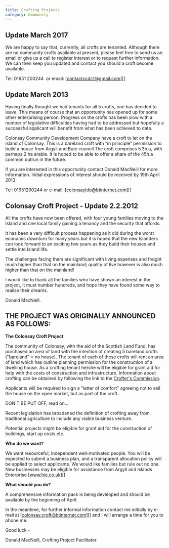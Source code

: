 ```yaml
---
title: Crofting Projects
category: Community
---
```


## Update March 2017

We are happy to say that, currently, all crofts are tenanted. Although there are no community crofts available at present, please feel free to send us an email or give us a call to register interest or to request further information. We can then keep you updated and contact you should a croft become available.

Tel: 01951 200244  or email: [contactccdc1@gmail.com][]

## Update March 2013

Having finally thought we had tenants for all 5 crofts, one has decided to leave. This means of course that an opportunity has opened up for some other enterprising person. Progress on the crofts has been slow with a number of legislative difficulties having had to be addressed but hopefully a successful applicant will benefit from what has been achieved to date.

Colonsay Community Development Company have a croft to let on the island of Colonsay. This is a bareland croft with “in principle” permission to build a house from Argyll and Bute council.The croft comprises 5.3h.a, with perhaps 2 ha arable. It is hoped to be able to offer a share of the 45h.a  common outrun in the future.

If you are interested in this opportunity contact Donald MacNeill for more information. Initial expressions of interest should be received by 19th April 2013.

Tel: 01951200244 or e-mail: [colonsayldo@btinternet.com][]

## Colonsay Croft Project - Update 2.2.2012

All the crofts have now been offered, with four young families moving to the Island and one local family gaining a tenancy and the security that affords.

It has been a very difficult process happening as it did during the worst economic downturn for many years but it is hoped that the new Islanders can look forward to an exciting few years as they build their houses and settle into Island life.

The challenges facing them are significant with living expenses and freight much higher than that on the mainland; quality of live however is also much higher than that on the mainland!

I would like to thank all the families who have shown an interest in the project, it must number hundreds, and hope they have found some way to realise their dreams.

Donald MacNeill.

## THE PROJECT WAS ORIGINALLY ANNOUNCED AS FOLLOWS:

**The Colonsay Croft Project**

The community of Colonsay, with the aid of the Scottish Land Fund, has purchased an area of land with the intention of creating 5 bareland crofts ("bareland" = no house). The tenant of each of these crofts will rent an area of land which has outline planning permission for the construction of a dwelling house. As a crofting tenant he/she will be eligible for grant aid for help with the costs of construction and infrastructure. Information about crofting can be obtained by following the link to the [Crofter's Commission](www.crofterscommission.org.uk).

Applicants will be required to sign a "letter of comfort" agreeing not to sell the house on the open market, but as part of the croft..

DON'T BE PUT OFF, read on...

Recent legislation has broadened the definition of crofting away from traditional agriculture to include any viable business venture.

Potential projects might be eligible for grant aid for the construction of buildings, start up costs etc.

**Who do we want?**

We want resourceful, independent well-motivated people. You will be expected to submit a business plan, and a transparent allocation policy will be applied to select applicants. We would like families but rule out no one. New businesses may be eligible for assistance from Argyll and Islands Enterprise [www.hie.co.uk][]

**What should you do?**

A comprehensive information pack is being developed and should be available by the beginning of April.

In the meantime, for further informal information contact me initially by e-mail at [colonsay.croft@btinternet.com][] and I will arrange a time for you to phone me.

Good luck -

Donald MacNeill, Crofting Project Facilitator.